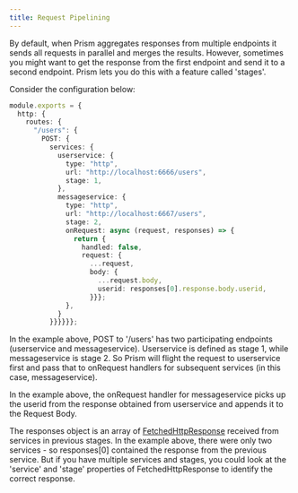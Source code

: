 ```yaml
---
title: Request Pipelining
---
```


By default, when Prism aggregates responses from multiple endpoints it sends all requests in parallel and merges the results. However, sometimes you might want to get the response from the first endpoint and send it to a second endpoint. Prism lets you do this with a feature called 'stages'.

Consider the configuration below:


```ts
module.exports = {
  http: {
    routes: {
      "/users": {
        POST: {
          services: {
            userservice: {
              type: "http",
              url: "http://localhost:6666/users",
              stage: 1,
            },
            messageservice: {
              type: "http",
              url: "http://localhost:6667/users",
              stage: 2,
              onRequest: async (request, responses) => {
                return {
                  handled: false,
                  request: {
                    ...request,
                    body: {
                      ...request.body,
                      userid: responses[0].response.body.userid,
                    }}};
              },
            } 
          }}}}}};
```

In the example above, POST to '/users' has two participating endpoints (userservice and messageservice). Userservice is defined as stage 1, while messageservice is stage 2. So Prism will flight the request to userservice first and pass that to onRequest handlers for subsequent services (in this case, messageservice).

In the example above, the onRequest handler for messageservice picks up the userid from the response obtained from userservice and appends it to the Request Body.

The responses object is an array of [FetchedHttpResponse](fetched-http-response-type) received from services in previous stages. In the example above, there were only two services - so responses[0] contained the response from the previous service. But if you have multiple services and stages, you could look at the 'service' and 'stage' properties of FetchedHttpResponse to identify the correct response.
